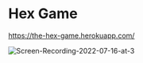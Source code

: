 # Hex Game
 
https://the-hex-game.herokuapp.com/

![Screen-Recording-2022-07-16-at-3](https://user-images.githubusercontent.com/62153882/179347203-4b3962ce-7b37-4d2e-afea-1ba08cfb5d17.gif)
     
 

